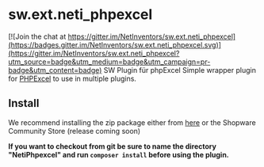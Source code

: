# sw.ext.neti_phpexcel

[![Join the chat at https://gitter.im/NetInventors/sw.ext.neti_phpexcel](https://badges.gitter.im/NetInventors/sw.ext.neti_phpexcel.svg)](https://gitter.im/NetInventors/sw.ext.neti_phpexcel?utm_source=badge&utm_medium=badge&utm_campaign=pr-badge&utm_content=badge)
SW Plugin für phpExcel
Simple wrapper plugin for [PHPExcel](https://github.com/PHPOffice/PHPExcel) to use in multiple plugins.

## Install 
We recommend installing the zip package either from [here](https://github.com/NetInventors/sw.ext.neti_phpexcel/releases/latest) or the Shopware Community Store (release coming soon)

**If you want to checkout from git be sure to name the directory "NetiPhpexcel" and run `composer install` before using the plugin.**
